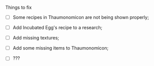 Things to fix

*[ ] Some recipes in Thaumonomicon are not being shown properly;

*[ ] Add Incubated Egg's recipe to a research;

*[ ] Add missing textures;

*[ ] Add some missing items to Thaumonomicon;

*[ ] ???
